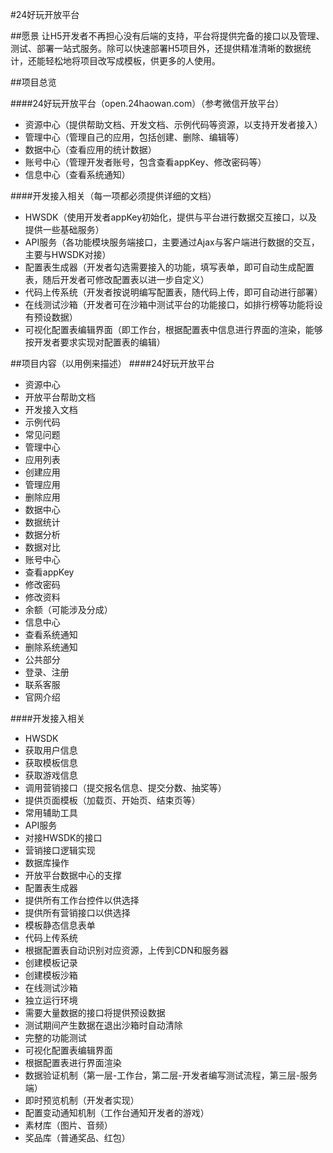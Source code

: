 #24好玩开放平台

##愿景
让H5开发者不再担心没有后端的支持，平台将提供完备的接口以及管理、测试、部署一站式服务。除可以快速部署H5项目外，还提供精准清晰的数据统计，还能轻松地将项目改写成模板，供更多的人使用。

##项目总览

####24好玩开放平台（open.24haowan.com）（参考微信开放平台）
- 资源中心（提供帮助文档、开发文档、示例代码等资源，以支持开发者接入）
- 管理中心（管理自己的应用，包括创建、删除、编辑等）
- 数据中心（查看应用的统计数据）
- 账号中心（管理开发者账号，包含查看appKey、修改密码等）
- 信息中心（查看系统通知）

####开发接入相关（每一项都必须提供详细的文档）
- HWSDK（使用开发者appKey初始化，提供与平台进行数据交互接口，以及提供一些基础服务）
- API服务（各功能模块服务端接口，主要通过Ajax与客户端进行数据的交互，主要与HWSDK对接）
- 配置表生成器（开发者勾选需要接入的功能，填写表单，即可自动生成配置表，随后开发者可修改配置表以进一步自定义）
- 代码上传系统（开发者按说明编写配置表，随代码上传，即可自动进行部署）
- 在线测试沙箱（开发者可在沙箱中测试平台的功能接口，如排行榜等功能将设有预设数据）
- 可视化配置表编辑界面（即工作台，根据配置表中信息进行界面的渲染，能够按开发者要求实现对配置表的编辑）

##项目内容（以用例来描述）
####24好玩开放平台
- 资源中心
 - 开放平台帮助文档
 - 开发接入文档
 - 示例代码
 - 常见问题
- 管理中心
 - 应用列表
 - 创建应用
 - 管理应用
 - 删除应用
- 数据中心
 - 数据统计
 - 数据分析
 - 数据对比
- 账号中心
 - 查看appKey
 - 修改密码
 - 修改资料
 - 余额（可能涉及分成）
- 信息中心
 - 查看系统通知
 - 删除系统通知
- 公共部分
 - 登录、注册
 - 联系客服
 - 官网介绍
 
####开发接入相关
- HWSDK
 - 获取用户信息
 - 获取模板信息
 - 获取游戏信息
 - 调用营销接口（提交报名信息、提交分数、抽奖等）
 - 提供页面模板（加载页、开始页、结束页等）
 - 常用辅助工具
- API服务
 - 对接HWSDK的接口
 - 营销接口逻辑实现
 - 数据库操作
 - 开放平台数据中心的支撑
- 配置表生成器
 - 提供所有工作台控件以供选择
 - 提供所有营销接口以供选择
 - 模板静态信息表单
- 代码上传系统
 - 根据配置表自动识别对应资源，上传到CDN和服务器
 - 创建模板记录
 - 创建模板沙箱
- 在线测试沙箱
 - 独立运行环境
 - 需要大量数据的接口将提供预设数据
 - 测试期间产生数据在退出沙箱时自动清除
 - 完整的功能测试
- 可视化配置表编辑界面
 - 根据配置表进行界面渲染
 - 数据验证机制（第一层-工作台，第二层-开发者编写测试流程，第三层-服务端）
 - 即时预览机制（开发者实现）
 - 配置变动通知机制（工作台通知开发者的游戏）
 - 素材库（图片、音频）
 - 奖品库（普通奖品、红包）
